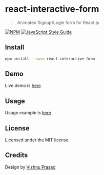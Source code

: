 # react-interactive-form

> Animated Signup/Login form for React.js

[![NPM](https://img.shields.io/npm/v/react-interactive-form.svg)](https://www.npmjs.com/package/react-interactive-form) [![JavaScript Style Guide](https://img.shields.io/badge/code_style-standard-brightgreen.svg)](https://standardjs.com)

## Install

```bash
npm install --save react-interactive-form
```

## Demo

Live demo is [here](https://ahmedmkamal.github.io/react-interactive-form/)

## Usage

Usage example is [here](https://github.com/AhmedMKamal/react-interactive-form/blob/master/example/src/App.tsx)

## License

Licensed under the [MIT][LICENSE] license.


[LICENSE]: https://github.com/AhmedMKamal/react-interactive-form/blob/master/LICENSE

## Credits

Design by [Vishnu Prasad](https://dribbble.com/shots/12209934-Signup-Interaction)
